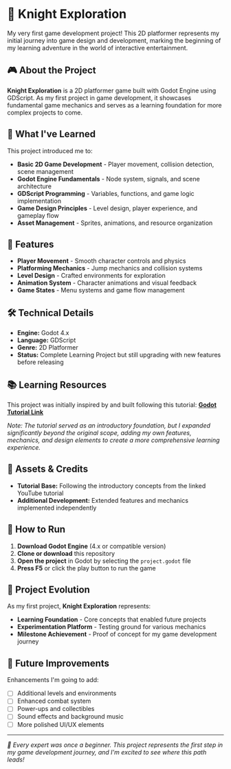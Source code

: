 # 🏰 Knight Exploration

My very first game development project! This 2D platformer represents my initial journey into game design and development, marking the beginning of my learning adventure in the world of interactive entertainment.

## 🎮 About the Project

**Knight Exploration** is a 2D platformer game built with Godot Engine using GDScript. As my first project in game development, it showcases fundamental game mechanics and serves as a learning foundation for more complex projects to come.

## 🚀 What I've Learned

This project introduced me to:
- **Basic 2D Game Development** - Player movement, collision detection, scene management
- **Godot Engine Fundamentals** - Node system, signals, and scene architecture  
- **GDScript Programming** - Variables, functions, and game logic implementation
- **Game Design Principles** - Level design, player experience, and gameplay flow
- **Asset Management** - Sprites, animations, and resource organization

## 🎯 Features

- **Player Movement** - Smooth character controls and physics
- **Platforming Mechanics** - Jump mechanics and collision systems
- **Level Design** - Crafted environments for exploration
- **Animation System** - Character animations and visual feedback
- **Game States** - Menu systems and game flow management

## 🛠️ Technical Details

- **Engine:** Godot 4.x
- **Language:** GDScript
- **Genre:** 2D Platformer
- **Status:** Complete Learning Project but still upgrading with new features before releasing

## 📚 Learning Resources

This project was initially inspired by and built following this tutorial:
**[Godot Tutorial Link](https://www.youtube.com/watch?v=LOhfqjmasi0)**

*Note: The tutorial served as an introductory foundation, but I expanded significantly beyond the original scope, adding my own features, mechanics, and design elements to create a more comprehensive learning experience.*

## 🎨 Assets & Credits

- **Tutorial Base:** Following the introductory concepts from the linked YouTube tutorial
- **Additional Development:** Extended features and mechanics implemented independently

## 🚀 How to Run

1. **Download Godot Engine** (4.x or compatible version)
2. **Clone or download** this repository
3. **Open the project** in Godot by selecting the `project.godot` file
4. **Press F5** or click the play button to run the game

## 🔄 Project Evolution

As my first project, **Knight Exploration** represents:
- **Learning Foundation** - Core concepts that enabled future projects
- **Experimentation Platform** - Testing ground for various mechanics
- **Milestone Achievement** - Proof of concept for my game development journey

## 🎯 Future Improvements

Enhancements I'm going to add:
- [ ] Additional levels and environments
- [ ] Enhanced combat system
- [ ] Power-ups and collectibles
- [ ] Sound effects and background music
- [ ] More polished UI/UX elements

---

*🌟 Every expert was once a beginner. This project represents the first step in my game development journey, and I'm excited to see where this path leads!*
